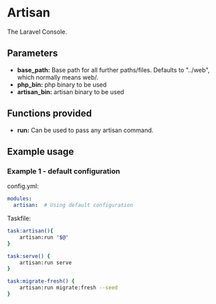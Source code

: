 # Artisan

The Laravel Console.

## Parameters

* **base_path:** Base path for all further paths/files. Defaults to "../web", which normally means web/.
* **php_bin:** php binary to be used
* **artisan_bin:** artisan binary to be used

## Functions provided

* **run:** Can be used to pass any artisan command.

## Example usage

### Example 1 - default configuration

config.yml:
```yaml
modules:
  artisan:  # Using default configuration
```

Taskfile:
```bash
task:artisan(){
    artisan:run "$@"
}  

task:serve() {
    artisan:run serve
}

task:migrate-fresh() {
    artisan:run migrate:fresh --seed
}
```
